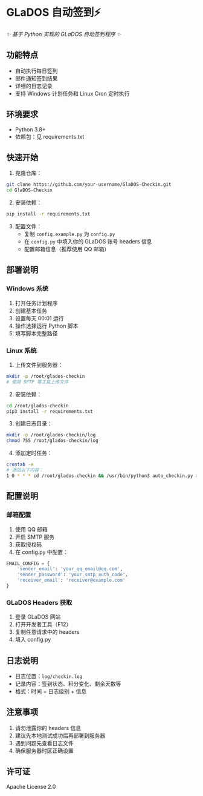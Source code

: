 
# GLaDOS 自动签到⚡

_✨ 基于 Python 实现的 GLaDOS 自动签到程序 ✨_

## 功能特点

- 自动执行每日签到
- 邮件通知签到结果
- 详细的日志记录
- 支持 Windows 计划任务和 Linux Cron 定时执行

## 环境要求

- Python 3.8+
- 依赖包：见 requirements.txt

## 快速开始

1. 克隆仓库：
```bash
git clone https://github.com/your-username/GlaDOS-Checkin.git
cd GlaDOS-Checkin
```

2. 安装依赖：
```bash
pip install -r requirements.txt
```

3. 配置文件：
   - 复制 `config.example.py` 为 `config.py`
   - 在 `config.py` 中填入你的 GLaDOS 账号 headers 信息
   - 配置邮箱信息（推荐使用 QQ 邮箱）

## 部署说明

### Windows 系统

1. 打开任务计划程序
2. 创建基本任务
3. 设置每天 00:01 运行
4. 操作选择运行 Python 脚本
5. 填写脚本完整路径

### Linux 系统

1. 上传文件到服务器：
```bash
mkdir -p /root/glados-checkin
# 使用 SFTP 等工具上传文件
```

2. 安装依赖：
```bash
cd /root/glados-checkin
pip3 install -r requirements.txt
```

3. 创建日志目录：
```bash
mkdir -p /root/glados-checkin/log
chmod 755 /root/glados-checkin/log
```

4. 添加定时任务：
```bash
crontab -e
# 添加以下内容：
1 0 * * * cd /root/glados-checkin && /usr/bin/python3 auto_checkin.py >> /root/glados-checkin/log/cron.log 2>&1
```

## 配置说明

### 邮箱配置

1. 使用 QQ 邮箱
2. 开启 SMTP 服务
3. 获取授权码
4. 在 config.py 中配置：
```python
EMAIL_CONFIG = {
    'sender_email': 'your_qq_email@qq.com',
    'sender_password': 'your_smtp_auth_code',
    'receiver_email': 'receiver@example.com'
}
```

### GLaDOS Headers 获取

1. 登录 GLaDOS 网站
2. 打开开发者工具（F12）
3. 复制任意请求中的 headers
4. 填入 config.py

## 日志说明

- 日志位置：`log/checkin.log`
- 记录内容：签到状态、积分变化、剩余天数等
- 格式：时间 + 日志级别 + 信息

## 注意事项

1. 请勿泄露你的 headers 信息
2. 建议先本地测试成功后再部署到服务器
3. 遇到问题先查看日志文件
4. 确保服务器时区正确设置

## 许可证

Apache License 2.0

